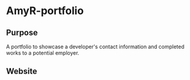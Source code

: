 # AmyR-portfolio

## Purpose
A portfolio to showcase a developer's contact information and completed works to a potential employer.

## Website

